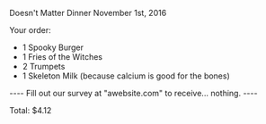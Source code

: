 Doesn't Matter Dinner
November 1st, 2016

Your order:
- 1 Spooky Burger
- 1 Fries of the Witches
- 2 Trumpets
- 1 Skeleton Milk (because calcium is good for the bones)

---- Fill out our survey at "awebsite.com" to receive... nothing. ----

Total: $4.12